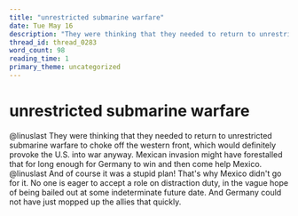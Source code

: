 ```yaml
---
title: "unrestricted submarine warfare"
date: Tue May 16
description: "They were thinking that they needed to return to unrestricted submarine warfare to choke off the western front, which would definitely provoke the U.S. into..."
thread_id: thread_0283
word_count: 98
reading_time: 1
primary_theme: uncategorized
---
```


# unrestricted submarine warfare

@linuslast They were thinking that they needed to return to unrestricted submarine warfare to choke off the western front, which would definitely provoke the U.S. into war anyway. Mexican invasion might have forestalled that for long enough for Germany to win and then come help Mexico. @linuslast And of course it was a stupid plan! That's why Mexico didn't go for it. No one is eager to accept a role on distraction duty, in the vague hope of being bailed out at some indeterminate future date. And Germany could not have just mopped up the allies that quickly.
